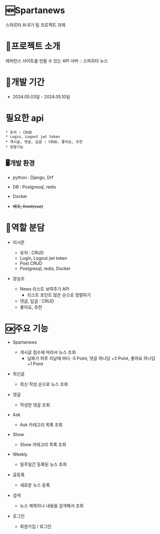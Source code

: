 # 🆕Spartanews
스파르타 AI 6기 팀 프로젝트 과제

# 📝프로젝트 소개 
레퍼런스 사이트를 만들 수 있는 API 서버 :: 스파르타 뉴스

# 📅개발 기간
* 2024.05.03일 - 2024.05.10일

# 필요한 api
    * 유저 : CRUD
    * Login, Logout jwt token
    * 게시글, 댓글, 답글 : CRUD, 좋아요, 추천
    * 정렬기능

## 🖥️개발 환경
* python : Django, Drf
* DB : Postgresql, redis
* Docker
  
* ~~배포, front(vue)~~

# 🤝역할 분담
- 이시문
    - 유저 : CRUD
    - Login, Logout jwt token
    - Post CRUD
    - Postgresql, redis, Docker
      
- 양승조
    - News 리스트 보여주기 API
        - 리스트 포인트 많은 순으로 정렬하기
    - 댓글, 답글 : CRUD
    - 좋아요, 추천


# 🆗주요 기능
- Spartanews
    - 게시글 점수에 따라서 뉴스 조회
        - 날짜가 하루 지날때 마다 -5 Point, 댓글 하나당 +3 Point, 좋아요 하나당 +1 Point


- 최신글
    - 최신 작성 순으로 뉴스 조회
- 댓글
    - 작성한 댓글 조회
- Ask
    - Ask 카테고리 목록 조회
- Show
    - Show 카테고리 목록 조회
      
- Weekly
    - 일주일간 등록된 뉴스 조회
- 글등록
    - 새로운 뉴스 등록
- 검색
    - 뉴스 제목이나 내용을 검색해서 조회
- 로그인
    - 회원가입 / 로그인





